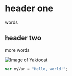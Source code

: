 # header one
words
## header two 
more words

![Image of Yaktocat](https://octodex.github.com/images/yaktocat.png)

``` javascript
var myVar = "Hello, world!";
```
